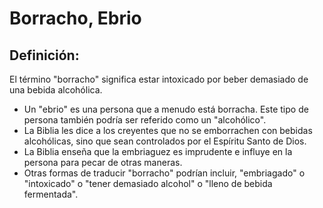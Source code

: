 # Borracho, Ebrio

## Definición: 

El término "borracho" significa estar intoxicado por beber demasiado de una bebida alcohólica.

* Un "ebrio" es una persona que a menudo está borracha. Este tipo de persona también podría ser referido como un "alcohólico".
* La Biblia les dice a los creyentes que no se emborrachen con bebidas alcohólicas, sino que sean controlados por el Espíritu Santo de Dios.
* La Biblia enseña que la embriaguez es imprudente e influye en la persona para pecar de otras maneras.
* Otras formas de traducir "borracho" podrían incluir, "embriagado" o "intoxicado" o "tener demasiado alcohol" o "lleno de bebida fermentada".

